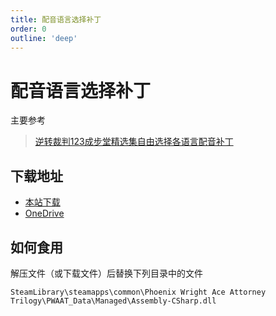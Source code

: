 ```yaml
---
title: 配音语言选择补丁
order: 0
outline: 'deep'
---
```


# 配音语言选择补丁

主要参考
> [逆转裁判123成步堂精选集自由选择各语言配音补丁](https://steamcommunity.com/sharedfiles/filedetails/?id=3237763598)


## 下载地址

- [本站下载](/Assembly-CSharp.zip)
- [OneDrive](https://1drv.ms/f/c/b5132cc7b2a40383/EnXcs6V2YNpOr4e_E_fQ_QkBSocItlBS_kwPxJdACv2rCQ?e=9941CI)


## 如何食用

解压文件（或下载文件）后替换下列目录中的文件

`SteamLibrary\steamapps\common\Phoenix Wright Ace Attorney Trilogy\PWAAT_Data\Managed\Assembly-CSharp.dll`
